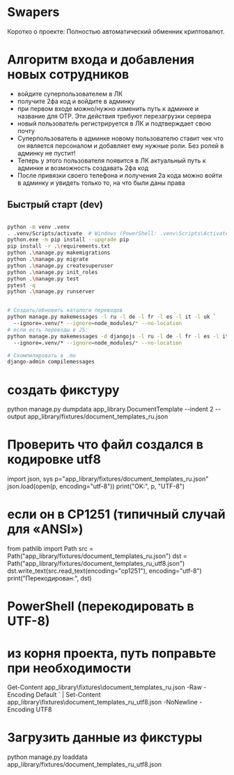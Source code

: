 # Swapers

Коротко о проекте: Полностью автоматический обменник криптовалют.

# Алгоритм входа и добавления новых сотрудников
- войдите суперпользователем в ЛК
- получите 2фа код и войдите в админку
- при первом входе можно/нужно изменить путь к админке и название для OTP. Эти действия требуют перезагрузки сервера
- новый пользователь регистрируется в ЛК и подтверждает свою почту
- Суперпользователь в админке новому пользователю ставит чек что он является персоналом и добавляет ему нужные роли. Без ролей в админку не пустит!
- Теперь у этого пользователя появится в ЛК актуальный путь к админке и возможность создавать 2фа код
- После привязки своего телефона и получения 2а кода можно войти в админку и увидеть только то, на что были даны права

## Быстрый старт (dev)

```bash

python -m venv .venv
. .venv/Scripts/activate  # Windows (PowerShell: .venv\Scripts\Activate.ps1)
python.exe -m pip install --upgrade pip
pip install -r .\requirements.txt
python .\manage.py makemigrations
python .\manage.py migrate
python .\manage.py createsuperuser
python .\manage.py init_roles
python .\manage.py test
pytest -q
python .\manage.py runserver


# Создать/обновить каталоги переводов
python manage.py makemessages -l ru -l de -l fr -l es -l it -l uk `
  --ignore=.venv/* --ignore=node_modules/* --no-location
# если есть переводы в JS:
python manage.py makemessages -d djangojs -l ru -l de -l fr -l es -l it -l uk `
  --ignore=.venv/* --ignore=node_modules/* --no-location

# Скомпилировать в .mo
django-admin compilemessages


```


# создать фикстуру
python manage.py dumpdata app_library.DocumentTemplate --indent 2 --output app_library/fixtures/document_templates_ru.json

# Проверить что файл создался в кодировке utf8
import json, sys
p="app_library/fixtures/document_templates_ru.json"
json.load(open(p, encoding="utf-8"))
print("OK:", p, "UTF-8")

# если он в CP1251 (типичный случай для «ANSI»)
from pathlib import Path
src = Path("app_library/fixtures/document_templates_ru.json")
dst = Path("app_library/fixtures/document_templates_ru_utf8.json")
dst.write_text(src.read_text(encoding="cp1251"), encoding="utf-8")
print("Перекодирован:", dst)

# PowerShell (перекодировать в UTF-8)
# из корня проекта, путь поправьте при необходимости
Get-Content app_library\fixtures\document_templates_ru.json -Raw -Encoding Default `
| Set-Content app_library\fixtures\document_templates_ru_utf8.json -NoNewline -Encoding UTF8
# Загрузить данные из фикстуры
python manage.py loaddata app_library/fixtures/document_templates_ru_utf8.json
